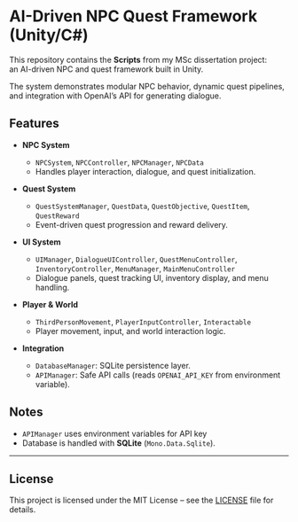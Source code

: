 # AI-Driven NPC Quest Framework (Unity/C#)

This repository contains the **Scripts** from my MSc dissertation project:  
an AI-driven NPC and quest framework built in Unity.  

The system demonstrates modular NPC behavior, dynamic quest pipelines, and integration with OpenAI’s API for generating dialogue.  

## Features
- **NPC System**  
  - `NPCSystem`, `NPCController`, `NPCManager`, `NPCData`  
  - Handles player interaction, dialogue, and quest initialization.  

- **Quest System**  
  - `QuestSystemManager`, `QuestData`, `QuestObjective`, `QuestItem`, `QuestReward`  
  - Event-driven quest progression and reward delivery.  

- **UI System**  
  - `UIManager`, `DialogueUIController`, `QuestMenuController`, `InventoryController`, `MenuManager`, `MainMenuController`  
  - Dialogue panels, quest tracking UI, inventory display, and menu handling.  

- **Player & World**  
  - `ThirdPersonMovement`, `PlayerInputController`, `Interactable`  
  - Player movement, input, and world interaction logic.  

- **Integration**  
  - `DatabaseManager`: SQLite persistence layer.  
  - `APIManager`: Safe API calls (reads `OPENAI_API_KEY` from environment variable).  


## Notes
- `APIManager` uses environment variables for API key
- Database is handled with **SQLite** (`Mono.Data.Sqlite`).  

---

## License
This project is licensed under the MIT License – see the [LICENSE](LICENSE) file for details.
